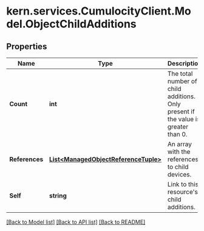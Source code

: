 
# kern.services.CumulocityClient.Model.ObjectChildAdditions

## Properties

Name | Type | Description | Notes
------------ | ------------- | ------------- | -------------
**Count** | **int** | The total number of child additions. Only present if the value is greater than 0. | [optional] 
**References** | [**List&lt;ManagedObjectReferenceTuple&gt;**](ManagedObjectReferenceTuple.md) | An array with the references to child devices. | [optional] 
**Self** | **string** | Link to this resource&#39;s child additions. | [optional] 

[[Back to Model list]](../README.md#documentation-for-models)
[[Back to API list]](../README.md#documentation-for-api-endpoints)
[[Back to README]](../README.md)

